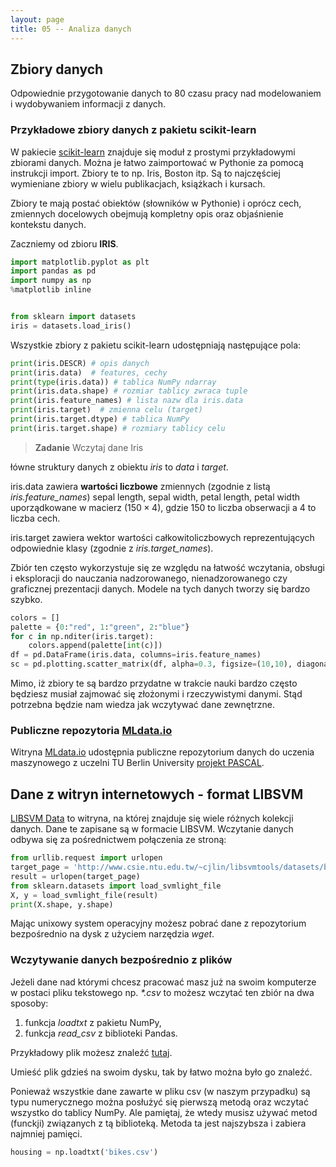 ```yaml
---
layout: page
title: 05 -- Analiza danych
---
```


## Zbiory danych

Odpowiednie przygotowanie danych to $80%$ czasu pracy nad modelowaniem i wydobywaniem informacji z danych.

### Przykładowe zbiory danych z pakietu scikit-learn

W pakiecie [scikit-learn](http://scikit-learn.org/stable/datasets/index.html) znajduje się moduł z prostymi przykładowymi zbiorami danych. Można je łatwo zaimportować w Pythonie za pomocą instrukcji import. Zbiory te to np. Iris, Boston itp. Są to najczęściej wymieniane zbiory w wielu publikacjach, książkach i kursach.

Zbiory te mają postać obiektów (słowników w Pythonie) i oprócz cech, zmiennych docelowych obejmują kompletny opis oraz objaśnienie kontekstu danych.

Zaczniemy od zbioru **IRIS**.

```python
import matplotlib.pyplot as plt
import pandas as pd
import numpy as np
%matplotlib inline


from sklearn import datasets
iris = datasets.load_iris()
```

Wszystkie zbiory z pakietu scikit-learn udostępniają następujące pola:

```python
print(iris.DESCR) # opis danych
print(iris.data)  # features, cechy
print(type(iris.data)) # tablica NumPy ndarray
print(iris.data.shape) # rozmiar tablicy zwraca tuple
print(iris.feature_names) # lista nazw dla iris.data
print(iris.target)  # zmienna celu (target)
print(iris.target.dtype) # tablica NumPy
print(iris.target.shape) # rozmiary tablicy celu
```

> **Zadanie** Wczytaj dane Iris 

łówne struktury danych z obiektu _iris_ to _data_ i _target_.

iris.data zawiera **wartości liczbowe** zmiennych (zgodnie z listą *iris.feature_names*) sepal length, sepal width, petal length, petal width uporządkowane w macierz ($150 \times 4$), gdzie 150 to liczba obserwacji a 4 to liczba cech.

iris.target zawiera wektor wartości całkowitoliczbowych reprezentujących odpowiednie klasy (zgodnie z *iris.target_names*).

Zbiór ten często wykorzystuje się ze względu na łatwość wczytania, obsługi i eksploracji do nauczania nadzorowanego, nienadzorowanego czy graficznej prezentacji danych. Modele na tych danych tworzy się bardzo szybko.

```python
colors = []
palette = {0:"red", 1:"green", 2:"blue"}
for c in np.nditer(iris.target):
    colors.append(palette[int(c)])
df = pd.DataFrame(iris.data, columns=iris.feature_names)
sc = pd.plotting.scatter_matrix(df, alpha=0.3, figsize=(10,10), diagonal="hist", color=colors, marker="o", grid="True")
```

Mimo, iż zbiory te są bardzo przydatne w trakcie nauki bardzo często będziesz musiał zajmować się złożonymi i rzeczywistymi danymi. Stąd potrzebna będzie nam wiedza jak wczytywać dane zewnętrzne.

### Publiczne repozytoria [MLdata.io](MLdata)

Witryna [MLdata.io](MLdata) udostępnia publiczne repozytorium danych do uczenia maszynowego z uczelni TU Berlin University [projekt PASCAL](Pascal).

## Dane z witryn internetowych - format LIBSVM


[LIBSVM Data](Libsvm) to witryna, na której znajduje się wiele różnych kolekcji danych. Dane te zapisane są w formacie LIBSVM. Wczytanie danych odbywa się za pośrednictwem połączenia ze stroną:

```python
from urllib.request import urlopen
target_page = 'http://www.csie.ntu.edu.tw/~cjlin/libsvmtools/datasets/binary/a1a'
result = urlopen(target_page)
from sklearn.datasets import load_svmlight_file
X, y = load_svmlight_file(result)
print(X.shape, y.shape)
```

Mając unixowy system operacyjny możesz pobrać dane z repozytorium bezpośrednio na dysk z użyciem narzędzia *wget*.

### Wczytywanie danych bezpośrednio z plików

Jeżeli dane nad którymi chcesz pracować masz już na swoim komputerze w postaci pliku tekstowego np. _*.csv_ to możesz wczytać ten zbiór na dwa sposoby:

1. funkcja *loadtxt* z pakietu NumPy,
2. funkcja *read_csv* z biblioteki Pandas.

Przykładowy plik możesz znaleźć [tutaj](data/bikes.csv).


Umieść plik gdzieś na swoim dysku, tak by łatwo można było go znaleźć.

Ponieważ wszystkie dane zawarte w pliku csv (w naszym przypadku) są typu numerycznego można posłużyć się pierwszą metodą oraz wczytać wszystko do tablicy NumPy. Ale pamiętaj, że wtedy musisz używać metod (funckji) związanych z tą biblioteką. Metoda ta jest najszybsza i zabiera najmniej pamięci.

```python
housing = np.loadtxt('bikes.csv')
```

[MLdata]:http://mldata.io
[Pascal]:https://www.k4all.org/project/25/
[Libsvm]:http://www.csie.ntu.edu.tw/~cjlin/libsvmtools/datasets/